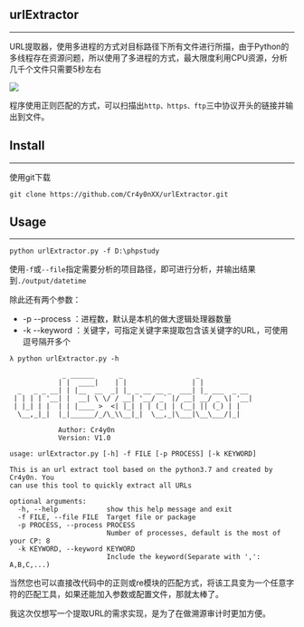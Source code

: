 ## urlExtractor

------

URL提取器，使用多进程的方式对目标路径下所有文件进行所描，由于Python的多线程存在资源问题，所以使用了多进程的方式，最大限度利用CPU资源，分析几千个文件只需要5秒左右

![](https://github-1302945528.cos.ap-chengdu.myqcloud.com/repPic/urlExtractor/1.png)

程序使用正则匹配的方式，可以扫描出`http、https、ftp`三中协议开头的链接并输出到文件。

## Install

------

使用git下载

```
git clone https://github.com/Cr4y0nXX/urlExtractor.git
```

## Usage

------

```
python urlExtractor.py -f D:\phpstudy
```

使用`-f`或`--file`指定需要分析的项目路径，即可进行分析，并输出结果到`./output/datetime`

除此还有两个参数：

- -p  --process ：进程数，默认是本机的做大逻辑处理器数量
- -k  --keyword ：关键字，可指定关键字来提取包含该关键字的URL，可使用逗号隔开多个

```
λ python urlExtractor.py -h

             _ ______      _                  _
            | |  ____|    | |                | |
  _   _ _ __| | |__  __  _| |_ _ __ __ _  ___| |_ ___  _ __
 | | | | '__| |  __| \ \/ / __| '__/ _` |/ __| __/ _ \| '__|
 | |_| | |  | | |____ >  <| |_| | | (_| | (__| || (_) | |
  \__,_|_|  |_|______/_/\_\\__|_|  \__,_|\___|\__\___/|_|

            Author: Cr4y0n
            Version: V1.0

usage: urlExtractor.py [-h] -f FILE [-p PROCESS] [-k KEYWORD]

This is an url extract tool based on the python3.7 and created by Cr4y0n. You
can use this tool to quickly extract all URLs

optional arguments:
  -h, --help            show this help message and exit
  -f FILE, --file FILE  Target file or package
  -p PROCESS, --process PROCESS
                        Number of processes, default is the most of your CP: 8
  -k KEYWORD, --keyword KEYWORD
                        Include the keyword(Separate with ',': A,B,C,...)
```

当然您也可以直接改代码中的正则或re模块的匹配方式，将该工具变为一个任意字符的匹配工具，如果还能加入参数或配置文件，那就太棒了。

我这次仅想写一个提取URL的需求实现，是为了在做溯源审计时更加方便。
